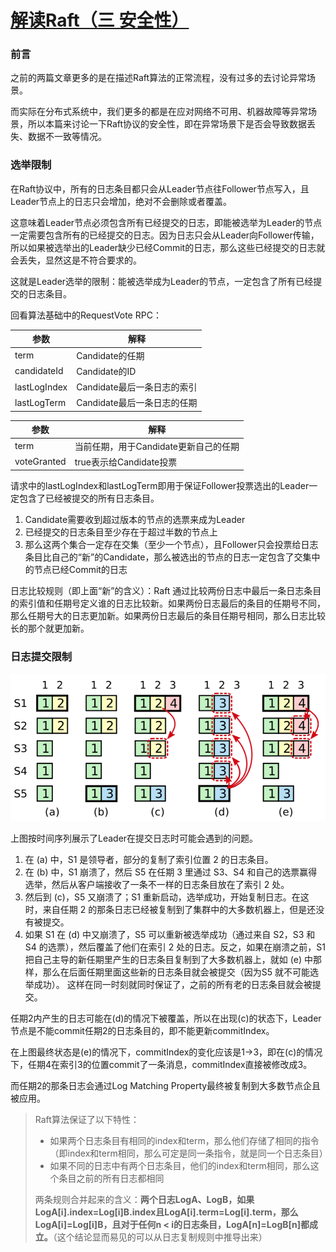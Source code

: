 #                  [     解读Raft（三 安全性）        ](https://www.cnblogs.com/hzmark/p/raft_3.html)             

### 前言

之前的两篇文章更多的是在描述Raft算法的正常流程，没有过多的去讨论异常场景。

而实际在分布式系统中，我们更多的都是在应对网络不可用、机器故障等异常场景，所以本篇来讨论一下Raft协议的安全性，即在异常场景下是否会导致数据丢失、数据不一致等情况。

### 选举限制

在Raft协议中，所有的日志条目都只会从Leader节点往Follower节点写入，且Leader节点上的日志只会增加，绝对不会删除或者覆盖。

这意味着Leader节点必须包含所有已经提交的日志，即能被选举为Leader的节点一定需要包含所有的已经提交的日志。因为日志只会从Leader向Follower传输，所以如果被选举出的Leader缺少已经Commit的日志，那么这些已经提交的日志就会丢失，显然这是不符合要求的。

这就是Leader选举的限制：能被选举成为Leader的节点，一定包含了所有已经提交的日志条目。

回看算法基础中的RequestVote RPC：

| 参数         | 解释                        |
| ------------ | --------------------------- |
| term         | Candidate的任期             |
| candidateId  | Candidate的ID               |
| lastLogIndex | Candidate最后一条日志的索引 |
| lastLogTerm  | Candidate最后一条日志的任期 |

| 参数        | 解释                                  |
| ----------- | ------------------------------------- |
| term        | 当前任期，用于Candidate更新自己的任期 |
| voteGranted | true表示给Candidate投票               |

请求中的lastLogIndex和lastLogTerm即用于保证Follower投票选出的Leader一定包含了已经被提交的所有日志条目。

1. Candidate需要收到超过版本的节点的选票来成为Leader
2. 已经提交的日志条目至少存在于超过半数的节点上
3. 那么这两个集合一定存在交集（至少一个节点），且Follower只会投票给日志条目比自己的“新”的Candidate，那么被选出的节点的日志一定包含了交集中的节点已经Commit的日志

日志比较规则（即上面“新”的含义）：Raft 通过比较两份日志中最后一条日志条目的索引值和任期号定义谁的日志比较新。如果两份日志最后的条目的任期号不同，那么任期号大的日志更加新。如果两份日志最后的条目任期号相同，那么日志比较长的那个就更加新。

### 日志提交限制

![img](.pics/471426-20180426222223036-1523231728.png)

上图按时间序列展示了Leader在提交日志时可能会遇到的问题。

1. 在 (a) 中，S1 是领导者，部分的复制了索引位置 2 的日志条目。
2. 在 (b) 中，S1 崩溃了，然后 S5 在任期 3 里通过 S3、S4 和自己的选票赢得选举，然后从客户端接收了一条不一样的日志条目放在了索引 2 处。
3. 然后到 (c)，S5 又崩溃了；S1 重新启动，选举成功，开始复制日志。在这时，来自任期 2 的那条日志已经被复制到了集群中的大多数机器上，但是还没有被提交。
4. 如果 S1 在 (d) 中又崩溃了，S5 可以重新被选举成功（通过来自 S2，S3 和 S4 的选票），然后覆盖了他们在索引 2  处的日志。反之，如果在崩溃之前，S1 把自己主导的新任期里产生的日志条目复制到了大多数机器上，就如 (e)  中那样，那么在后面任期里面这些新的日志条目就会被提交（因为S5 就不可能选举成功）。  这样在同一时刻就同时保证了，之前的所有老的日志条目就会被提交。

任期2内产生的日志可能在(d)的情况下被覆盖，所以在出现(c)的状态下，Leader节点是不能commit任期2的日志条目的，即不能更新commitIndex。

在上图最终状态是(e)的情况下，commitIndex的变化应该是1->3，即在(c)的情况下，任期4在索引3的位置commit了一条消息，commitIndex直接被修改成3。

而任期2的那条日志会通过Log Matching Property最终被复制到大多数节点企且被应用。

> Raft算法保证了以下特性：
>
> - 如果两个日志条目有相同的index和term，那么他们存储了相同的指令（即index和term相同，那么可定是同一条指令，就是同一个日志条目）
> - 如果不同的日志中有两个日志条目，他们的index和term相同，那么这个条目之前的所有日志都相同
>
> 两条规则合并起来的含义：**两个日志LogA、LogB，如果LogA[i].index=Log[i]B.index且LogA[i].term=Log[i].term，那么LogA[i]=Log[i]B，且对于任何n < i的日志条目，LogA[n]=LogB[n]都成立。**（这个结论显而易见的可以从日志复制规则中推导出来）